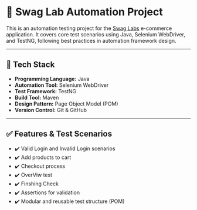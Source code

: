 # 🧪 Swag Lab Automation Project

This is an automation testing project for the [Swag Labs](https://www.saucedemo.com/) e-commerce application. It covers core test scenarios using Java, Selenium WebDriver, and TestNG, following best practices in automation framework design.

---

## 🔧 Tech Stack

- **Programming Language:** Java
- **Automation Tool:** Selenium WebDriver
- **Test Framework:** TestNG
- **Build Tool:** Maven
- **Design Pattern:** Page Object Model (POM)
- **Version Control:** Git & GitHub

---

## ✅ Features & Test Scenarios

- ✔️ Valid Login and Invalid Login scenarios
- ✔️ Add products to cart
- ✔️ Checkout process
- ✔️ OverViw test
- ✔️ Finshing Check
- ✔️ Assertions for validation
- ✔️ Modular and reusable test structure (POM)



